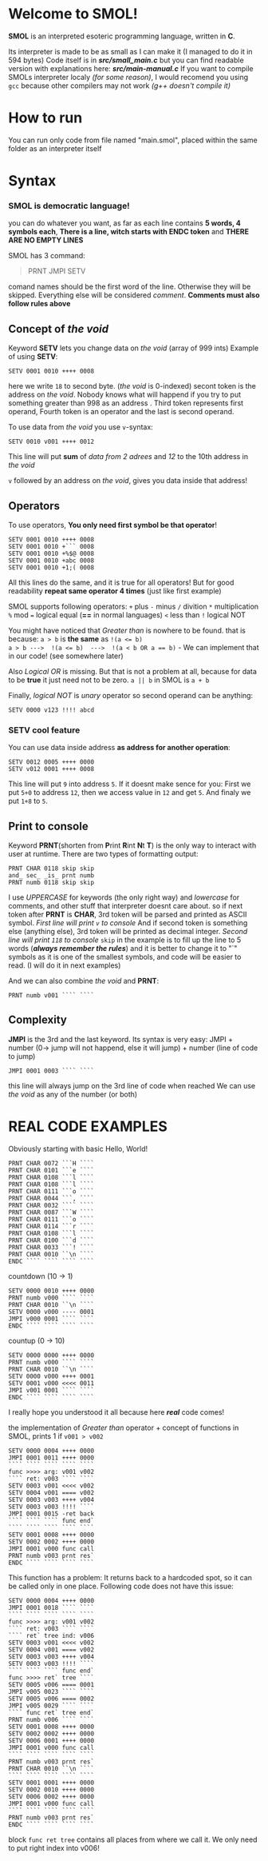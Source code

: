 # Welcome to SMOL!

  

**SMOL** is an interpreted esoteric programming language, written in **C**.

Its interpreter is made to be as small as I can make it (I managed to do it in 594 bytes)
Code itself is in  ***src/small_main.c*** but you can find readable version with explanations here: ***src/main-manual.c***
If you want to compile SMOLs interpreter localy *(for some reason)*, I would recomend you using `gcc` because other compilers may not work *(g++ doesn't compile it)*
# How to run

You can run only code from file named "main.smol", placed within the same folder as an interpreter itself

# Syntax

### SMOL is democratic language!

you can do whatever you want, as far as each line contains **5 words, 4 symbols each**, **There is a line, witch starts with ENDC token** and **THERE ARE NO EMPTY LINES**

SMOL has 3 command:

>PRNT
>JMPI
>SETV

comand names should be the first word of the line. Otherwise they will be skipped.
Everything else will be considered *comment*. **Comments must also follow rules above**

Concept of *the void*
----------------------
Keyword **SETV** lets you change data on *the void* (array of 999 ints)
Example of using **SETV**:
``` 
SETV 0001 0010 ++++ 0008
```
here we write `18` to second byte.  (*the void* is 0-indexed) 
secont token is the address on *the void*. Nobody knows what will happend if you try to put something greater than 998 as an address .
Third token represents first operand, Fourth token is an operator and the last is second operand.

To use data from *the void* you use `v`-syntax:
```
SETV 0010 v001 ++++ 0012
```
This line will put **sum** of *data from 2 adrees* and *12* to the 10th address in *the void*

`v` followed by an address on *the void*, gives you data inside that address!

Operators
--------------

To use operators, **You only need  first symbol be that operator**!
```
SETV 0001 0010 ++++ 0008
SETV 0001 0010 +``` 0008
SETV 0001 0010 +%$@ 0008
SETV 0001 0010 +abc 0008
SETV 0001 0010 +1;( 0008
```
All this lines do the same, and it is true for all operators!
But for good readability **repeat same operator 4 times** (just like first example)

SMOL supports following operators:
`+` plus
`-` minus
`/` divition
`*` multiplication
`%` mod
`=` logical equal (**==** in normal languages)
`<` less than
`!` logical NOT

You might have noticed that *Greater than* is nowhere to be found.
that is because:
`a > b` is **the same** as `!(a <= b)`  
`a > b --->  !(a <= b)  --->  !(a < b OR a == b)` - We can implement that in our code! (see somewhere later)

Also *Logical OR* is missing. But that is not a problem at all, because for data to be **true** it just need not to be zero. 
`a || b` in SMOL is `a + b`

Finally, *logical NOT* is *unary* operator so second operand can be anything:
```
SETV 0000 v123 !!!! abcd
```
### SETV cool feature

You can use data inside address **as address for another operation**:
```
SETV 0012 0005 ++++ 0000
SETV v012 0001 ++++ 0008
```
This line will put `9` into address `5`. If it doesnt make sence for you: First we put `5+0` to address `12`,  then we access value in `12` and get `5`. And finaly we put `1+8` to `5`. 

## Print to console

Keyword **PRNT**(shorten from **P**rint **R**int **N**t **T**) is the only way to interact with user at runtime.
There are two types of formatting output:
```
PRNT CHAR 0118 skip skip
and_ sec_ _is_ prnt numb
PRNT numb 0118 skip skip
```
I use *UPPERCASE*	for keywords (the only right way) and *lowercase* for comments, and other stuff that interpreter doesnt care about.
so if next token after **PRNT** is **CHAR**, 3rd token will be parsed and printed as ASCII symbol.
*First line will print `v` to console*
And if second token is something else (anything else), 3rd token will be printed as decimal integer.
*Second line will print `118` to console*
`skip` in the example is to fill up the line to 5 words (***always remember the rules***) and it is better to change it to "`" symbols as it is one of the smallest symbols, and code will be easier to read. (I will do it in next examples)

And we can also combine *the void* and **PRNT**:
```
PRNT numb v001 ```` ````
```

## Complexity

**JMPI** is the 3rd and the last keyword. Its syntax is very easy:
JMPI + number (0-> jump will not happend, else it will jump) + number (line of code to jump)
```
JMPI 0001 0003 ```` ````
```
this line will always jump on the 3rd line of code when reached
We can use *the void* as any of the number (or both)

# REAL CODE EXAMPLES
Obviously starting with basic Hello, World!
```
PRNT CHAR 0072 ```H ````
PRNT CHAR 0101 ```e ````
PRNT CHAR 0108 ```l ````
PRNT CHAR 0108 ```l ````
PRNT CHAR 0111 ```o ````
PRNT CHAR 0044 ```, ````
PRNT CHAR 0032 ```` ````
PRNT CHAR 0087 ```W ````
PRNT CHAR 0111 ```o ````
PRNT CHAR 0114 ```r ````
PRNT CHAR 0108 ```l ````
PRNT CHAR 0100 ```d ````
PRNT CHAR 0033 ```! ````
PRNT CHAR 0010 ``\n ````
ENDC ```` ```` ```` ````
```
countdown (10 -> 1)
```
SETV 0000 0010 ++++ 0000
PRNT numb v000 ```` ````
PRNT CHAR 0010 ``\n ````
SETV 0000 v000 ---- 0001
JMPI v000 0001 ```` ````
ENDC ```` ```` ```` ````
```
countup (0 -> 10)
```
SETV 0000 0000 ++++ 0000
PRNT numb v000 ```` ````
PRNT CHAR 0010 ``\n ````
SETV 0000 v000 ++++ 0001
SETV 0001 v000 <<<< 0011
JMPI v001 0001 ```` ````
ENDC ```` ```` ```` ````
```
I really hope you understood it all because here ***real*** code comes!

the implementation of *Greater than* operator + concept of functions in SMOL, prints 1 if `v001 > v002`
```
SETV 0000 0004 ++++ 0000
JMPI 0001 0011 ++++ 0000
```` ```` ```` ```` ````
func >>>> arg: v001 v002
```` ret: v003 ```` ````
SETV 0003 v001 <<<< v002
SETV 0004 v001 ==== v002
SETV 0003 v003 ++++ v004
SETV 0003 v003 !!!! ````
JMPI 0001 0015 -ret back
```` ```` ```` func end`
```` ```` ```` ```` ````
SETV 0001 0008 ++++ 0000
SETV 0002 0002 ++++ 0000
JMPI 0001 v000 func call
PRNT numb v003 prnt res`
ENDC ```` ```` ```` ````
```
This function has a problem: It returns back to a hardcoded spot, so it can be called only in one place.
Following code does not have this issue:
```
SETV 0000 0004 ++++ 0000
JMPI 0001 0018 ```` ````
```` ```` ```` ```` ````
func >>>> arg: v001 v002
```` ret: v003 ```` ````
```` ret` tree ind: v006
SETV 0003 v001 <<<< v002
SETV 0004 v001 ==== v002
SETV 0003 v003 ++++ v004
SETV 0003 v003 !!!! ````
```` ```` ```` func end`
func >>>> ret` tree ````
SETV 0005 v006 ==== 0001
JMPI v005 0023 ```` ````
SETV 0005 v006 ==== 0002
JMPI v005 0029 ```` ````
```` func ret` tree end`
PRNT numb v006 ```` ````
SETV 0001 0008 ++++ 0000
SETV 0002 0002 ++++ 0000
SETV 0006 0001 ++++ 0000
JMPI 0001 v000 func call
```` ```` ```` ```` ````
PRNT numb v003 prnt res`
PRNT CHAR 0010 ``\n ````
```` ```` ```` ```` ````
SETV 0001 0001 ++++ 0000
SETV 0002 0010 ++++ 0000
SETV 0006 0002 ++++ 0000
JMPI 0001 v000 func call
```` ```` ```` ```` ````
PRNT numb v003 prnt res`
ENDC ```` ```` ```` ````
```
block `func ret tree` contains all places from where we call it. We only need to put right index into v006!
